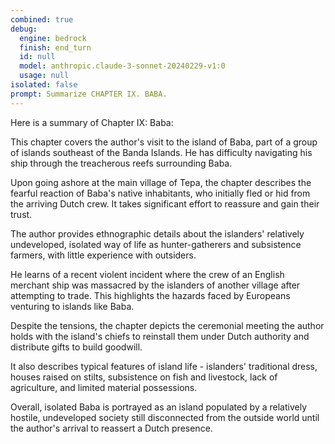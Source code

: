 ```yaml
---
combined: true
debug:
  engine: bedrock
  finish: end_turn
  id: null
  model: anthropic.claude-3-sonnet-20240229-v1:0
  usage: null
isolated: false
prompt: Summarize CHAPTER IX. BABA.
---
```

Here is a summary of Chapter IX: Baba:

This chapter covers the author's visit to the island of Baba, part of a group of islands southeast of the Banda Islands. He has difficulty navigating his ship through the treacherous reefs surrounding Baba.

Upon going ashore at the main village of Tepa, the chapter describes the fearful reaction of Baba's native inhabitants, who initially fled or hid from the arriving Dutch crew. It takes significant effort to reassure and gain their trust.

The author provides ethnographic details about the islanders' relatively undeveloped, isolated way of life as hunter-gatherers and subsistence farmers, with little experience with outsiders.

He learns of a recent violent incident where the crew of an English merchant ship was massacred by the islanders of another village after attempting to trade. This highlights the hazards faced by Europeans venturing to islands like Baba.

Despite the tensions, the chapter depicts the ceremonial meeting the author holds with the island's chiefs to reinstall them under Dutch authority and distribute gifts to build goodwill.

It also describes typical features of island life - islanders' traditional dress, houses raised on stilts, subsistence on fish and livestock, lack of agriculture, and limited material possessions.

Overall, isolated Baba is portrayed as an island populated by a relatively hostile, undeveloped society still disconnected from the outside world until the author's arrival to reassert a Dutch presence.